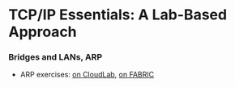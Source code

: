 # TCP/IP Essentials: A Lab-Based Approach

### Bridges and LANs, ARP

* ARP exercises: [on CloudLab](arp-cloudlab.md), [on FABRIC](arp-fabric.md)